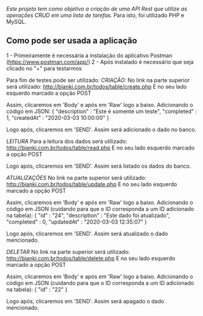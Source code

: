 *Este projeto tem como objetivo a criação de uma API Rest que utilize as operações CRUD em uma lista de tarefas.*
Para isto, foi utilizado PHP e MySQL.

## Como pode ser usada a aplicação
1 - Primeiramente é necessária a instalação do aplicativo Postman (https://www.postman.com/app/)
2 - Após instalado é necessário que seja clicado no "+" para testarmos

Para fim de testes pode ser utilizado:
*CRIAÇÃO:*
No link na parte superior será utilizado:
http://bianki.com.br/todos/table/create.php
E no seu lado esquerdo marcado a opção POST

Assim, clicaremos em 'Body' e após em 'Raw' logo a baixo. Adicionando o código em JSON:
{
    "description" : "Este é somente um teste",
    "completed" : 1,
    "createdAt" : "2020-03-03 10:00:00"
}

Logo após, clicaremos em 'SEND'. Assim será adicionado o dado no banco.

*LEITURA*
Para a leitura dos dados será utilizado:
http://bianki.com.br/todos/table/read.php
E no seu lado esquerdo marcado a opção POST

Logo após, clicaremos em 'SEND'. Assim será listado os dados do banco.

*ATUALIZAÇÕES*
No link na parte superior será utilizado:
http://bianki.com.br/todos/table/update.php
E no seu lado esquerdo marcado a opção POST

Assim, clicaremos em 'Body' e após em 'Raw' logo a baixo. Adicionando o código em JSON (cuidando para que o ID corresponda a um ID adicionado na tabela):
{
	"id" : "24",
    "description" : "Este dado foi atualizado",
    "completed" : 0,
    "updatedAt" : "2020-03-03 12:35:07"
}

Logo após, clicaremos em 'SEND'. Assim será atualizado o dado mencionado.

*DELETAR*
No link na parte superior será utilizado:
http://bianki.com.br/todos/table/delete.php
E no seu lado esquerdo marcado a opção POST

Assim, clicaremos em 'Body' e após em 'Raw' logo a baixo. Adicionando o código em JSON (cuidando para que o ID corresponda a um ID adicionado na tabela):
{
    "id" : "22"
}

Logo após, clicaremos em 'SEND'. Assim será apagado o dado mencionado.

